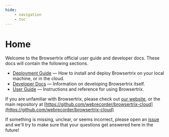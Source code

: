 ```yaml
---
hide:
    - navigation
    - toc
---
```


# Home

Welcome to the Browsertrix official user guide and developer docs. These docs will contain the following sections.

- [Deployment Guide](deploy/index.md) — How to install and deploy Browsertrix on your local machine, or in the cloud.
- [Developer Docs](develop/index.md) — Information on developing Browsertrix itself.
- [User Guide](user-guide/index.md) — Instructions and reference for using Browsertrix.

If you are unfamiliar with Browsertrix, please check out [our website](https://browsertrix.cloud), or the main repository at [https://github.com/webrecorder/browsertrix-cloud](https://github.com/webrecorder/browsertrix-cloud)

If something is missing, unclear, or seems incorrect, please open an [issue](https://github.com/webrecorder/browsertrix-cloud/issues?q=is%3Aissue+is%3Aopen+sort%3Aupdated-desc) and we'll try to make sure that your questions get answered here in the future!
